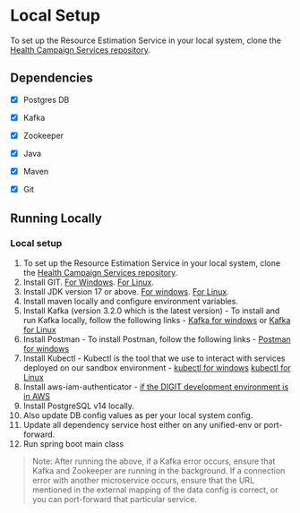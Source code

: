 # Local Setup

To set up the Resource Estimation Service in your local system, clone the [Health Campaign Services repository](https://github.com/egovernments/health-campaign-services.git).

## Dependencies

- [x] Postgres DB
- [x] Kafka
- [X] Zookeeper
- [x] Java
- [x] Maven
- [x] Git


## Running Locally

### Local setup
1. To set up the Resource Estimation Service in your local system, clone the [Health Campaign Services repository](https://github.com/egovernments/health-campaign-services.git).
2. Install GIT.
	[For Windows](https://git-scm.com/download/win).
	[For Linux](https://www.digitalocean.com/community/tutorials/how-to-install-git-on-ubuntu-18-04-quickstart).
2. Install JDK version 17 or above.
	[For windows](https://www.oracle.com/java/technologies/javase/jdk17-archive-downloads.html).
	[For Linux](https://javahelps.com/install-oracle-jdk-17-on-linux).
3. Install maven locally and configure environment variables.
4. Install Kafka (version 3.2.0 which is the latest version) - To install and run Kafka locally, follow the following links -
	[Kafka for windows](https://dzone.com/articles/running-apache-kafka-on-windows-os) or [Kafka for Linux](https://tecadmin.net/install-apache-kafka-ubuntu/)
5. Install Postman - To install Postman, follow the following links -
	[Postman for windows](https://www.postman.com/downloads/)
6. Install Kubectl - Kubectl is the tool that we use to interact with services deployed on our sandbox environment -
	[kubectl for windows](https://core.digit.org/guides/operations-guide/working-with-kubernetes/installation-of-kubectl)
    [kubectl for Linux](https://kubernetes.io/docs/tasks/tools/install-kubectl-linux/)
7. Install aws-iam-authenticator - [if the DIGIT development environment is in AWS](https://docs.aws.amazon.com/eks/latest/userguide/install-aws-iam-authenticator.html)
8. Install PostgreSQL v14 locally.
4. Also update DB config values as per your local system config.
5. Update all dependency service host either on any unified-env or port-forward.
6. Run spring boot main class

> Note: After running the above, if a Kafka error occurs, ensure that Kafka and Zookeeper are running in the background. If a connection error with another microservice occurs, ensure that the URL mentioned in the external mapping of the data config is correct, or you can port-forward that particular service.